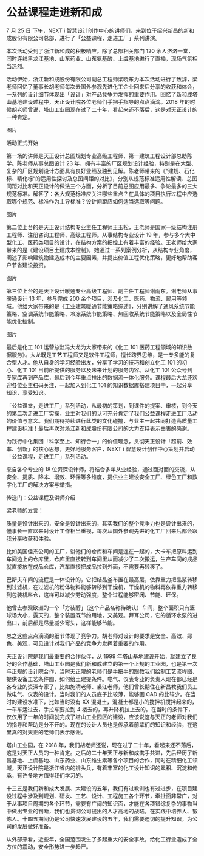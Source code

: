 # 公益课程走进新和成

7 月 25 日  下午，NEXT i  智慧设计创作中心的讲师们，来到位于绍兴新昌的新和成股份有限公司总部，进行了「公益课程，走进工厂」系列讲演。

本次活动受到了浙江新和成的积极响应。除了总部相关部门 120 余人济济一堂，同时连线黑龙江基地、山东药业、山东氨基酸、上虞基地进行了直播，现场气氛相当热烈。

活动伊始，浙江新和成股份有限公司副总工程师梁晓东为本次活动进行了致辞，梁老师回忆了董事长胡老师每次去国外参观先进化工企业回来后分享的收获和体会，一系列的设计细节体现出「设计」对产品竞争力发挥的重要作用。回忆了新和成塔山基地建设过程中，天正设计院各位老师们手把手指导的点点滴滴。2018 年的时候胡老师曾说，塔山工业园现在过了二十年，看起来还不落后，这是对天正设计的一种肯定。

图片

活动正式开始

第一场的讲师是天正设计总图规划专业高级工程师、第一建筑工程设计部总助陈学。陈老师从事总图设计 23 年，拥有丰富的厂区规划设计经验，特别是在大型、复杂的厂区规划设计方面具有良好业绩及独到见解。陈老师带来的《“建规、石化标、精化标“的适用性探讨及总图间距的对比》，分别从规范标准适用性解读、总图间距对比和天正设计的做法三个方面，分析了目前总图应用最多、争论最多的三大规范标准。解答了：各大规范标准应关注哪些重点？在具体的项目执行过程中应选取哪个规范、标准作为主导标准？设计间距应如何适当选取等问题。

图片

第二位上台的是天正设计结构专业主任工程师王玉松，王老师是国家一级结构注册工程师、注册咨询工程师、高级工程师。从事结构专业设计 19 年，参与多个大中型化工、医药类项目的设计，在结构方案的把控上有着丰富的经验。王老师给大家带来的是《建设项目土建成本控制》，她通过一系列案例分析，从结构专业角度，阐述了影响建筑物建造成本的主要因素，井提出价值工程优化策略，更好地帮助客户节省建设投资。

图片

第三位上台的是天正设计暖通专业高级工程师、副主任工程师谢雨东。谢老师从事暖通设计 13 年，参与完成 200 余个项目，涉及化工、医药、物流、民用等领域。他给大家带来的是《工业建筑暖通节能策略综述》，分别讲解了通风系统节能策略、空调系统节能策略、冷冻系统节能策略、热回收系统节能策略以及全局性节能优化控制。

图片

最后是化工 101 运营总监冯大龙为大家带来的《化工 101 医药工程领域的知识数据服务》。大龙既是工艺工程师又是软件工程师，擅长跨界思维，是一专多能的复合型人才。他从自身的学习经验出发，分享了学习的技巧和创立化工 101 的初心、化工 101 目前所提供的服务以及未来计划的服务内容。从化工 101 公众号到专家库再到产品库，最后到今年重点推出的数据流一体化服务。课程最后大龙还欢迎各位业主扫码关注，一起加入到化工 101 的知识数据库搭建项目中，一起分享知识，享受知识。

「公益课堂，走进工厂」系列活动，从最初的策划，到课件的提案、审核，到今天的第二次走进工厂实操，业主对我们的认可充分肯定了我们公益课程走进工厂活动的价值与意义。我们期待持续进行此类的文化碰撞，与业主一起共同打造高质量工程建设标准！最后再次对浙江新和成股份有限公司的大力支持表示由衷的感谢。

为践行中化集团「科学至上、知行合一」的价值理念，贯彻天正设计「超前、效率、创新」的核心思想，更好地服务客户，NEXT i 智慧设计创作中心策划并启动「公益课程，走进工厂」系列活动。

来自各个专业的 18 位资深设计师，将结合多年从业经验，通过面对面的交流，从安全、提质、降本、增效、环保等多维度，提供业主建设安全工厂、绿色工厂和数字化工厂的解决方案与举措。

传送门：公益课程及讲师介绍

梁老师的发言：

质量是设计出来的，安全是设计出来的，其实我们的整个竞争力也是设计出来的，懂事长一直以来对设计工作相当重视，每次从国外参观先进的化工厂回来后都会跟我分享收获和体验。

比如美国佳杰公司的工厂，讲他们的仓库和车间是连在一起的，大卡车把原料运到车间边上的仓库里，仓库里直接转到车间里从而减少了二次搬运，生产车间的成品就直接放在成品仓库，汽车直接把成品拉到外面，不需要再转移了。

巴斯夫车间的流程是一体设计的，它把结晶釜布置在最高层，依靠重力把晶浆转移到过滤机，在过滤机的粉体物料能够转移到干燥机，干燥机的物料再依靠重力转移到包装机料仓，这样可以减少劳动强度，整个过程能够密闭、节能、环保。

他曾去参观欧洲的一个「方装醇」（这个产品名称待确认）车间，整个面积只有篮球场大小，露天的，整个装置既节约用地，又美观。拜耳公司，它的循环水泵的进出口，前后都是尽量减少弯头，这样能够节能。

总之这些点点滴滴的细节体现了竞争力。胡老师对设计的要求是安全、高效、绿色、美观，可见设计对我们产品的竞争力发挥着重要的作用。

天正设计院是我们最重要的合作伙伴，从 1999 年塔山基地建设开始，就建立了良好的合作基础，塔山工业园是我们新和成建立的第一个正规的工业园，也是第一次与正规的设计院合作，当时天正院的老师们是手把手的跟教我们绘制工艺流程图、提供设备工艺条件图、如何给土建提条件。电气、仪表专业的负责人现在都已经是各专业的资深专家了，比如施清老师、裘江老师，他们曾长期住在新昌教我们员工做电气、仪表的设计。当时我们的人员底子比较薄，能够画 CAD 的比较少。在当时的建设水准下，比如当时没有 XX 混凝土，混凝土都是小的搅拌机搅拌起来的，一车车运过去，手拉车要拉到 4 楼去的，再升降机拉上去的。在当时的条件下，仅仅用了一年的时间就完成了塔山工业园区的建设，应该说这与天正的老师对我们的指导和帮助是分不开的。现在的设计人员也是传承着前辈们的知识和经验，在这里真的对天正的老师们表示感谢。

塔山工业园，在 2018 年，我们胡老师还说，现在过了二十年，看起来还不落后，这是对天正人员的一种肯定。之后的二十年天正与新和成携手共进，先后经历了新昌基地、上虞基地、山东药业、山东维生素等各个项目的合作，同时在精细化工领域，天正设计院是浙江省内的排头兵，有着丰富的化工设计知识的累积、沉淀和传承，有许多地方值得我们学习的。

十三五是我们新和成大发展、大建设的五年，我们有过教训也有过进步，在项目建设过程中涉及到规划、研发、工艺、设计、工程施工各个环节，牵扯面非常广，对于从事项目周期的各个环节，需要有广阔的知识面，才能在各项错综复杂的事物当中做出专业的判断，我们也贯彻公司提出的人才高地的战略，在实践中培养人、锻炼人。十四五期间仍是公司快速发展建设的五年，我们需要迫切的提升知识，为公司的发展做好准备。

从外部来看，近些年，全国范围发生了多起重大的安全事故，给化工行业造成了全方位的震动，安全形势进一步趋严。

